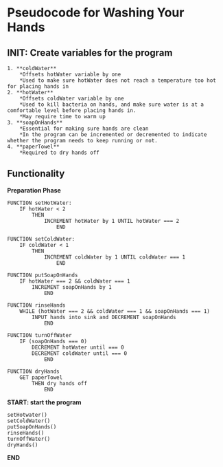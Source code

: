 # Pseudocode for Washing Your Hands #

## INIT: Create variables for the program ##
    1. **coldWater**
        *Offsets hotWater variable by one
        *Used to make sure hotWater does not reach a temperature too hot for placing hands in
    2. **hotWater**
        *Offsets coldWater variable by one
        *Used to kill bacteria on hands, and make sure water is at a comfortable level before placing hands in.
        *May require time to warm up
    3. **soapOnHands**
        *Essential for making sure hands are clean
        *In the program can be incremented or decremented to indicate whether the program needs to keep running or not.
    4. **paperTowel**
        *Required to dry hands off    
            

## Functionality ##

**Preparation Phase**

    FUNCTION setHotWater:
        IF hotWater < 2 
            THEN
                INCREMENT hotWater by 1 UNTIL hotWater === 2
                    END

    FUNCTION setColdWater:
        IF coldWater < 1
            THEN
                INCREMENT coldWater by 1 UNTIL coldWater === 1
                    END      

    FUNCTION putSoapOnHands
        IF hotWater === 2 && coldWater === 1
            INCREMENT soapOnHands by 1
                END

    FUNCTION rinseHands
        WHILE (hotWater === 2 && coldWater === 1 && soapOnHands === 1)
            INPUT hands into sink and DECREMENT soapOnHands
                END

    FUNCTION turnOffWater
        IF (soapOnHands === 0)
            DECREMENT hotWater until === 0
            DECREMENT coldWater until === 0
                END
    
    FUNCTION dryHands   
        GET paperTowel  
            THEN dry hands off
                END

**START: start the program**

    setHotwater()
    setColdWater()
    putSoapOnHands()
    rinseHands()
    turnOffWater()
    dryHands()
    
**END**